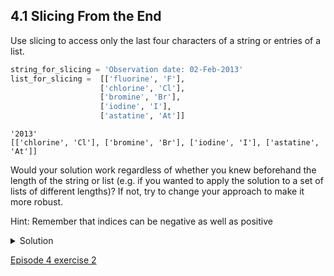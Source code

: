
## 4.1 Slicing From the End

Use slicing to access only the last four characters of a string or entries of a list.

```python
string_for_slicing = 'Observation date: 02-Feb-2013'
list_for_slicing =  [['fluorine', 'F'],
                    ['chlorine', 'Cl'],
                    ['bromine', 'Br'],
                    ['iodine', 'I'],
                    ['astatine', 'At']]
```

```console
'2013'
[['chlorine', 'Cl'], ['bromine', 'Br'], ['iodine', 'I'], ['astatine', 'At']]
```

Would your solution work regardless of whether you knew beforehand the length of the string or list (e.g. if you wanted to apply the solution to a set of lists of different lengths)? If not, try to change your approach to make it more robust.

Hint: Remember that indices can be negative as well as positive

<details>
  <summary>
Solution
  </summary>

Use negative indices to count elements from the end of a container (such as list or string):

  <code>
string_for_slicing[-4:]
list_for_slicing[-4:]
  </code>
</details>

[Episode 4 exercise 2](episode4_ex2.md)
